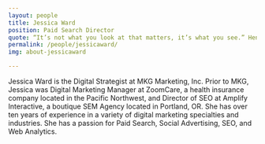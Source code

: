 ```yaml
---
layout: people
title: Jessica Ward
position: Paid Search Director
quote: “It’s not what you look at that matters, it’s what you see.” Henry David Thoreau
permalink: /people/jessicaward/
img: about-jessicaward

---
```


Jessica Ward is the Digital Strategist at MKG Marketing, Inc. Prior to MKG, Jessica was Digital Marketing Manager at ZoomCare, a health insurance company located in the Pacific Northwest, and Director of SEO at Amplify Interactive, a boutique SEM Agency located in Portland, OR. She has over ten years of experience in a variety of digital marketing specialties and industries. She has a passion for Paid Search, Social Advertising, SEO, and Web Analytics.
